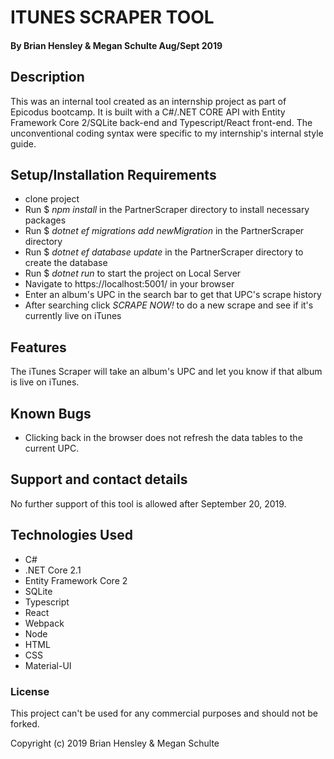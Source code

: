 # ITUNES SCRAPER TOOL

#### By Brian Hensley & Megan Schulte Aug/Sept 2019

## Description

This was an internal tool created as an internship project as part of Epicodus bootcamp. It is built with a C#/.NET CORE API  with Entity Framework Core 2/SQLite back-end and Typescript/React front-end.  The unconventional coding syntax were specific to my internship's internal style guide.

## Setup/Installation Requirements

- clone project
- Run $ _npm install_ in the PartnerScraper directory to install necessary packages
- Run $ _dotnet ef migrations add newMigration_ in the PartnerScraper directory
- Run $ _dotnet ef database update_ in the PartnerScraper directory to create the database
- Run $ _dotnet run_ to start the project on Local Server
- Navigate to https://localhost:5001/ in your browser
- Enter an album's UPC in the search bar to get that UPC's scrape history
- After searching click _SCRAPE NOW!_ to do a new scrape and see if it's currently live on iTunes

## Features

The iTunes Scraper will take an album's UPC and let you know if that album is live on iTunes.

## Known Bugs

- Clicking back in the browser does not refresh the data tables to the current UPC.

## Support and contact details

No further support of this tool is allowed after September 20, 2019.

## Technologies Used

- C#
- .NET Core 2.1
- Entity Framework Core 2
- SQLite
- Typescript
- React
- Webpack
- Node
- HTML
- CSS
- Material-UI

### License

This project can't be used for any commercial purposes and should not be forked.

Copyright (c) 2019 Brian Hensley & Megan Schulte
